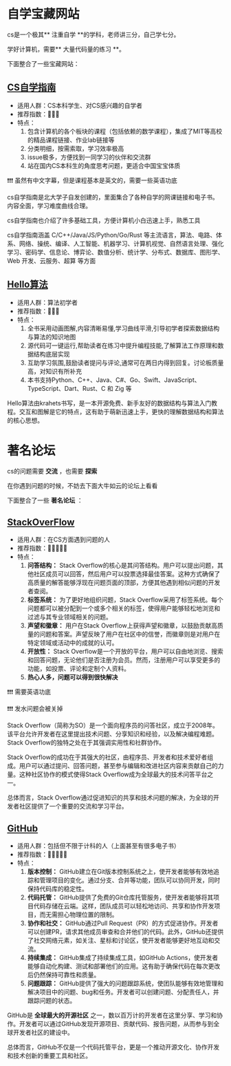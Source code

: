 # **自学宝藏网站**

cs是一个极其** 注重自学 **的学科，老师讲三分，自己学七分。

学好计算机，需要** 大量代码量的练习 **。

下面整合了一些宝藏网站：


## [**CS自学指南**](https://csdiy.wiki/)

- 适用人群：CS本科学生、对CS感兴趣的自学者
- 推荐指数：🌟🌟🌟
- 特点：
    1.  包含计算机的各个板块的课程（包括依赖的数学课程），集成了MIT等高校的精品课程链接、作业lab链接等
    2.  分类明细，按需索取，学习效率极高
    3.  issue极多，方便找到一同学习的伙伴和交流群
    4.  站在国内CS本科生的角度思考问题，更适合中国宝宝体质

❗❗❗ 虽然有中文字幕，但是课程基本是英文的，需要一些英语功底

cs自学指南是北大学子自发创建的，里面集合了各种自学的网课链接和电子书。内容全面，学习难度曲线合理。

cs自学指南也介绍了许多基础工具，方便计算机小白迅速上手，熟悉工具

cs自学指南涵盖 C/C++/Java/JS/Python/Go/Rust 等主流语言，算法、电路、体系、网络、操统、编译、人工智能、机器学习、计算机视觉、自然语言处理、强化学习、密码学、信息论、博弈论、数值分析、统计学、分布式、数据库、图形学、Web 开发、云服务、超算 等方面

## [**Hello算法**](https://www.hello-algo.com/)

- 适用人群：算法初学者
- 推荐指数：🌟🌟🌟
- 特点：
    1. 全书采用动画图解,内容清晰易懂,学习曲线平滑,引导初学者探索数据结构与算法的知识地图
    2. 源代码可一键运行,帮助读者在练习中提升编程技能,了解算法工作原理和数据结构底层实现
    3. 互助学习氛围,鼓励读者提问与评论,通常可在两日内得到回复。讨论板质量高，对知识有所补充
    4. 本书支持Python、C++、Java、C#、Go、Swift、JavaScript、TypeScript、Dart、Rust、C 和 Zig 等

Hello算法由krahets书写，是一本开源免费、新手友好的数据结构与算法入门教程。交互和图解是它的特点，这有助于萌新迅速上手，更快的理解数据结构和算法的核心思想。



# **著名论坛**

cs的问题需要 **交流** ，也需要 **探索**

在你遇到问题的时候，不妨去下面大牛如云的论坛上看看

下面整合了一些 **著名论坛** ：


## [**StackOverFlow**](https://stackoverflow.com/)

- 适用人群：在CS方面遇到问题的人
- 推荐指数：🌟🌟🌟🌟🌟
- 特点：
    1. **问答结构：** Stack Overflow的核心是其问答结构。用户可以提出问题，其他社区成员可以回答，然后用户可以投票选择最佳答案。这种方式确保了高质量的解答能够浮现在问题页面的顶部，方便其他遇到相似问题的开发者查阅。
    2. **标签系统：** 为了更好地组织问题，Stack Overflow采用了标签系统。每个问题都可以被分配到一个或多个相关的标签，使得用户能够轻松地浏览和过滤与其专业领域相关的问题。
    3. **声望和徽章：** 用户在Stack Overflow上获得声望和徽章，以鼓励贡献高质量的问题和答案。声望反映了用户在社区中的信誉，而徽章则是对用户在特定领域或活动中的成就的认可。
    4. **开放性：** Stack Overflow是一个开放的平台，用户可以自由地浏览、搜索和回答问题，无论他们是否注册为会员。然而，注册用户可以享受更多的功能，如投票、评论和定制个人资料。
    5. **热心人多，问题可以得到很快解决**

❗❗❗ 需要英语功底

❗❗❗ 发水问题会被关掉

Stack Overflow（简称为SO）是一个面向程序员的问答社区，成立于2008年。该平台允许开发者在这里提出技术问题、分享知识和经验，以及解决编程难题。Stack Overflow的独特之处在于其强调实用性和社群协作。

Stack Overflow的成功在于其强大的社区，由程序员、开发者和技术爱好者组成。用户可以通过提问、回答问题，甚至参与编辑和改进社区内容来贡献自己的力量。这种社区协作的模式使得Stack Overflow成为全球最大的技术问答平台之一。

总体而言，Stack Overflow通过促进知识的共享和技术问题的解决，为全球的开发者社区提供了一个重要的交流和学习平台。

## [**GitHub**](https://github.com/)

- 适用人群：包括但不限于计科的人（上面甚至有很多电子书）
- 推荐指数：🌟🌟🌟🌟🌟
- 特点：
    1. **版本控制：** GitHub建立在Git版本控制系统之上，使开发者能够有效地追踪和管理项目的变化。通过分支、合并等功能，团队可以协同开发，同时保持代码库的稳定性。
    2. **代码托管：** GitHub提供了免费的Git仓库托管服务，使开发者能够将其项目代码存储在云端。这样，团队成员可以轻松地访问、共享和协作开发项目，而无需担心物理位置的限制。
    3. **协作和社交：** GitHub通过Pull Request（PR）的方式促进协作。开发者可以创建PR，请求其他成员审查和合并他们的代码。此外，GitHub还提供了社交网络元素，如关注、星标和讨论区，使开发者能够更好地互动和交流。
    4. **持续集成：** GitHub集成了持续集成工具，如GitHub Actions，使开发者能够自动化构建、测试和部署他们的应用。这有助于确保代码在每次更改后仍然保持可靠性和质量。
    5. **问题跟踪：** GitHub提供了强大的问题跟踪系统，使团队能够有效地管理和解决项目中的问题、bug和任务。开发者可以创建问题、分配责任人，并跟踪问题的状态。


GitHub是 **全球最大的开源社区** 之一，数以百万计的开发者在这里分享、学习和协作。开发者可以通过GitHub发现开源项目、贡献代码、报告问题，从而参与到全球开发者社区的建设中。

总体而言，GitHub不仅是一个代码托管平台，更是一个推动开源文化、协作开发和技术创新的重要工具和社区。